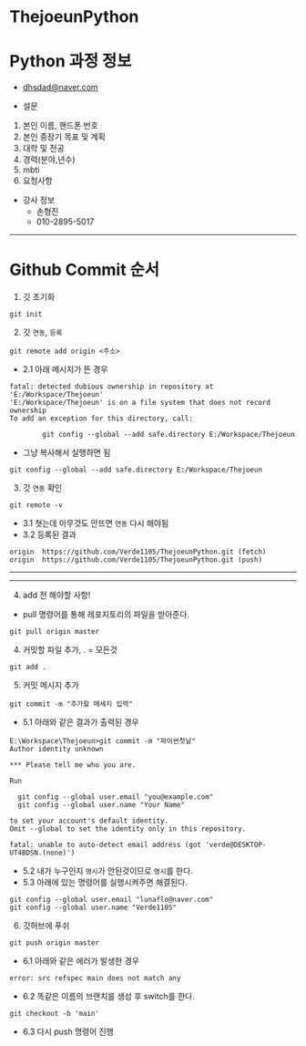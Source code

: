 # ThejoeunPython

# Python 과정 정보

- dhsdad@naver.com

- 설문
1. 본인 이름, 핸드폰 번호
2. 본인 중장기 목표 및 계획
3. 대학 및 전공
4. 경력(분야,년수)
5. mbti
6. 요청사항

- 강사 정보
    - 손형진
    - 010-2895-5017

---
# Github Commit 순서
1. 깃 초기화
```
git init
```
2. 깃 `연동`, `등록`
```
git remote add origin <주소>
```
- 2.1 아래 메시지가 뜬 경우
```
fatal: detected dubious ownership in repository at 'E:/Workspace/Thejoeun'
'E:/Workspace/Thejoeun' is on a file system that does not record ownership
To add an exception for this directory, call:

        git config --global --add safe.directory E:/Workspace/Thejoeun
```
- 그냥 복사해서 실행하면 됨
```
git config --global --add safe.directory E:/Workspace/Thejoeun
```
3. 깃 `연동` 확인
```
git remote -v
```
- 3.1 쳣는데 아무것도 안뜨면 `연동` 다시 해야됨
- 3.2 등록된 결과
```
origin  https://github.com/Verde1105/ThejoeunPython.git (fetch)
origin  https://github.com/Verde1105/ThejoeunPython.git (push)
```

---
---
4. add 전 해야할 사항!
- pull 명령어를 통해 레포지토리의 파일을 받아준다.
```
git pull origin master
```

4. 커밋할 파일 추가, . = 모든것
```
git add .
``` 
5. 커밋 메시지 추가
```
git commit -m "추가할 메세지 입력"
```
- 5.1 아래와 같은 결과가 출력된 경우
```
E:\Workspace\Thejoeun>git commit -m "파이썬첫날"
Author identity unknown

*** Please tell me who you are.

Run

  git config --global user.email "you@example.com"
  git config --global user.name "Your Name"

to set your account's default identity.
Omit --global to set the identity only in this repository.

fatal: unable to auto-detect email address (got 'verde@DESKTOP-UT4BDSN.(none)')
```
- 5.2 내가 누구인지 `명시`가 안된것이므로 `명시`를 한다.
- 5.3 아래에 있는 명령어를 실행시켜주면 해결된다.
```
git config --global user.email "lunaflo@naver.com"
git config --global user.name "Verde1105"
```

6. 깃허브에 푸쉬
```
git push origin master
```

- 6.1 아래와 같은 에러가 발생한 경우
```
error: src refspec main does not match any
```
- 6.2 똑같은 이름의 브랜치를 생성 후 switch를 한다.
```
git checkout -b 'main'
```
- 6.3 다시 push 명령어 진행